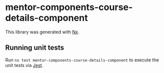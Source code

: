# mentor-components-course-details-component

This library was generated with [Nx](https://nx.dev).

## Running unit tests

Run `nx test mentor-components-course-details-component` to execute the unit tests via [Jest](https://jestjs.io).
